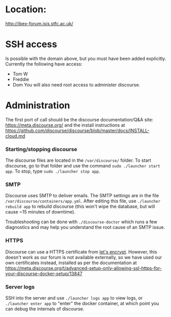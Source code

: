 # Location:

http://ibex-forum.isis.stfc.ac.uk/

# SSH access

Is possible with the domain above, but you must have been added explicitly. Currently the following have access:
* Tom W 
* Freddie 
* Dom 
You will also need root access to administer discourse.

# Administration

The first port of call should be the discourse documentation/Q&A site: https://meta.discourse.org/ and the install instructions at https://github.com/discourse/discourse/blob/master/docs/INSTALL-cloud.md

### Starting/stopping discourse

The discourse files are located in the `/var/discourse/` folder. To start discourse, go to that folder and use the command `sudo ./launcher start app`. To stop, type `sudo ./launcher stop app`.

### SMTP

Discourse uses SMTP to deliver emails. The SMTP settings are in the file `/var/discourse/containers/app.yml`. After editing this file, use `./launcher rebuild app` to rebuild discourse (this won't wipe the database, but will cause ~15 minutes of downtime).

Troubleshooting can be done with `./discourse-doctor` which runs a few diagnostics and may help you understand the root cause of an SMTP issue.

### HTTPS

Discourse can use a HTTPS certificate from [let's encrypt](https://letsencrypt.org/). However, this doesn't work as our forum is not available externally, so we have used our own certificates instead, installed as per the documentation at https://meta.discourse.org/t/advanced-setup-only-allowing-ssl-https-for-your-discourse-docker-setup/13847

### Server logs

SSH into the server and use `./launcher logs app` to view logs, or `./launcher enter app` to "enter" the docker container, at which point you can debug the internals of discourse.